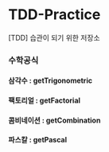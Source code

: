 # TDD-Practice
[TDD] 습관이 되기 위한 저장소

### 수학공식

#### 삼각수 : getTrigonometric

#### 팩토리얼 : getFactorial

#### 콤비네이션 : getCombination

#### 파스칼 : getPascal
